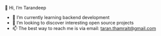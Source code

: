 👋 Hi, I’m Tarandeep
- 🌱 I’m currently learning backend development
- 💞️ I’m looking to discover interesting open source projects
- 📫 The best way to reach me is via email: taran.thamrait@gmail.com

<!---
tarandeept/tarandeept is a ✨ special ✨ repository because its `README.md` (this file) appears on your GitHub profile.
You can click the Preview link to take a look at your changes.
--->
